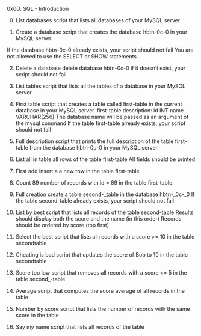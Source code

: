 0x0D. SQL - Introduction

0. List databases
script that lists all databases of your MySQL server

1. Create a database
script that creates the database hbtn-0c-0 in your MySQL server.

If the database hbtn-0c-0 already exists, your script should not fail
You are not allowed to use the SELECT or SHOW statements

2. Delete a database
delete database hbtn-0c-0
if it doesn’t exist, your script should not fail

3. List tables
script that lists all the tables of a database in your MySQL server

4. First table
script that creates a table called first-table in the current database in your MySQL server.
first-table description:
id INT
name VARCHAR(256)
The database name will be passed as an argument of the mysql command
If the table first-table already exists, your script should not fail

5. Full description
script that prints the full description of the table first-table from the database hbtn-0c-0 in your MySQL server

6. List all in table
all rows of the table first-table
All fields should be printed

7. First add
insert a a new row in the table first-table

8. Count 89
number of records with id = 89 in the table first-table

9. Full creation
create a table second-_table in the database hbtn-_0c-_0
If the table second_table already exists, your script should not fail

10. List by best
script that lists all records of the table second-table
Results should display both the score and the name (in this order)
Records should be ordered by score (top first)

11. Select the best
script that lists all records with a score >= 10 in the table secondtable

12. Cheating is bad
script that updates the score of Bob to 10 in the table secondtable

13. Score too low
script that removes all records with a score <= 5 in the table second_-table

14. Average
script that computes the score average of all records in the table

15. Number by score
script that lists the number of records with the same score in the table

16. Say my name
script that lists all records of the table



